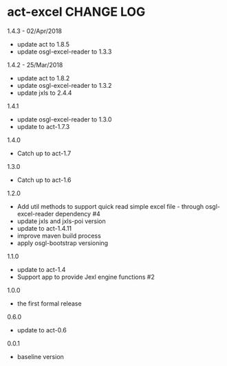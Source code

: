 # act-excel CHANGE LOG
1.4.3 - 02/Apr/2018
* update act to 1.8.5
* update osgl-excel-reader to 1.3.3

1.4.2 - 25/Mar/2018
* update act to 1.8.2
* update osgl-excel-reader to 1.3.2
* update jxls to 2.4.4

1.4.1
* update osgl-excel-reader to 1.3.0
* update to act-1.7.3

1.4.0
* Catch up to act-1.7

1.3.0
* Catch up to act-1.6

1.2.0
* Add util methods to support quick read simple excel file - through osgl-excel-reader dependency #4 
* update jxls and jxls-poi version
* update to act-1.4.11
* improve maven build process
* apply osgl-bootstrap versioning

1.1.0
* update to act-1.4
* Support app to provide Jexl engine functions #2

1.0.0
* the first formal release

0.6.0
* update to act-0.6

0.0.1
* baseline version
 
